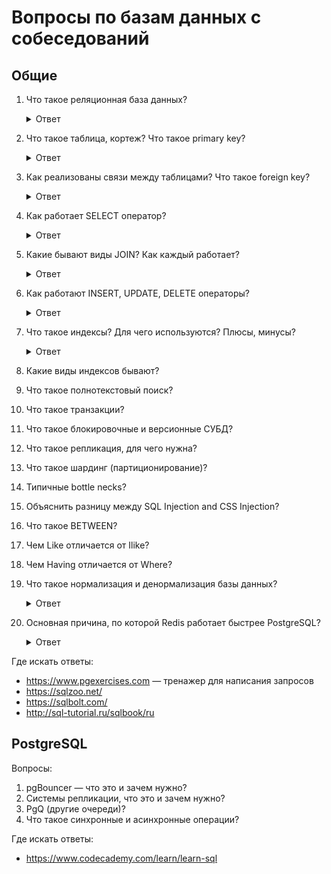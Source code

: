 # Вопросы по базам данных с собеседований

## Общие

1. Что такое реляционная база данных?

    <details>
      <summary>Ответ</summary>
      Реляционная база данных — это набор данных с предопределенными связями между ними. Эти данные организованны
      в виде набора таблиц, состоящих из столбцов и строк. В таблицах хранится информация об объектах, представленных
      в базе данных. В каждом столбце таблицы хранится определенный тип данных, в каждой ячейке — значение атрибута.
      Каждая строка таблицы представляет собой набор связанных значений, относящихся к одному объекту или сущности.
    </details>

1. Что такое таблица, кортеж? Что такое primary key?

    <details>
      <summary>Ответ</summary>
      Таблица — это набор элементов данных (значений), использующий модель вертикальных столбцов
      (имеющих уникальное имя) и горизонтальных строк. Таблица содержит определенное число столбцов, но может иметь
      любое количество строк.
      Каждая строка однозначно определяется одним или несколькими уникальными значениями,
      которые принимают её ячейки из определенного подмножества столбцов. Подмножество столбцов,
      которое уникально идентифицирует строку, называется первичным ключом(primary key).
      
      - Primary key не позволяет создавать одинаковых записей (строк) в таблице;
      - PK обеспечивают логическую связь между таблицами одной базы данных.
      
      По соглашению Rails предполагает, что для первичного ключа используется столбец _id_ в таблице,
      который автоматически создается для каждой вашей записи.
      
      **Кортеж** - это набор именованных значений заданного типа.
      
      ![Наглядный пример](http://citforum.ru/pictures/it/osbd/img00005.gif)
    </details>

1. Как реализованы связи между таблицами? Что такое foreign key?

    <details>
      <summary>Ответ</summary>
      Между двумя или более таблицами базы данных могут существовать отношения подчиненности. Отношения подчиненности
      определяют, что для каждой записи главной таблицы может существовать одна или несколько записей в подчиненной таблице.
      
      Существует три разновидности связей между таблицами базы данных:
      
      * «один-ко-многим»,
      
      * «один-к-одному»,
      
      * «многие-ко-многим».
      
      Внешний ключ **Foreign key**, кратко FK. Обеспечивает однозначную логическую связь, между таблицами одной БД.
      Для обеспечения ссылочной целостности в дочерней таблице создается внешний ключ. Во внешний ключ входят
      поля связи дочерней таблицы. Для связей типа "один-ко-многим" внешний ключ по составу полей должен совпадать
      с первичным ключом родительской таблицы.
      
      Например, есть две таблицы А и В. В таблице А (обувь), есть первичный ключ: размер,
      в таблице В (цвет) должна быть колонка с названием размер. В этой таблице «размер»
      это и будет внешний ключ для логической связи таблиц В и А.
      
      По соглашению Rails предполагает, что столбец, используемый для хранения внешнего ключа в этой модели, имеет имя модели с добавленным суффиксом _id_
    </details>

1. Как работает SELECT оператор?

    <details>
      <summary>Ответ</summary>
      SELECT - оператор запроса, возвращающий набор данных (выборку) из базы данных.
      
      Оператор SELECT состоит из нескольких предложений (разделов):
      
      Сам **SELECT** определяет список возвращаемых столбцов (как существующих, так и вычисляемых), их имена,
      ограничения на уникальность строк в возвращаемом наборе, ограничения на количество строк в возвращаемом наборе;
      
      **FROM** задаёт табличное выражение, которое определяет базовый набор данных для применения операций, определяемых
      в других предложениях оператора;
      
      **WHERE** задает ограничение на строки табличного выражения из предложения FROM;
      
      **GROUP BY** объединяет ряды, имеющие одинаковое свойство с применением агрегатных функций
      
      **HAVING** выбирает среди групп, определенных параметром GROUP BY
      
      **ORDER BY** задает критерии сортировки строк; отсортированные строки передаются в точку вызова.
      
      Синтаксис оператора SELECT:
      
      ```sql
      SELECT <column_list> 
      FROM <table_name> 
      [WHERE <условие>] 
      [GROUP BY <условие>] 
      [HAVING <условие>] 
      [ORDER BY <условие>] 
      ```
    </details>

1. Какие бывают виды JOIN? Как каждый работает?

    <details>
      <summary>Ответ</summary>
      INNER JOIN - оператор внутреннего соединения, соединяет две таблицы. Выбираются только совпадающие данные из
      объединяемых таблиц. 
      
      OUTER JOIN - существует два типа внешнего объединения: LEFT OUTER JOIN и RIGHT OUTER JOIN. 
      Работают они одинаково, разница заключается в том что LEFT - указывает что "внешней" таблицей будет находящаяся
      слева, а RIGHT - справа. Выбираются все данные из внешней таблицы + совпадения из второй таблицы.
      
      Cross/Full Join - FULL JOIN возвращает объединение объединений LEFT и RIGHT таблиц, комбинируя результат двух запросов.
      CROSS JOIN возвращает перекрестное объединение двух таблиц. Результатом будет выборка всех записей первой таблицы
      объединенная с каждой строкой второй таблицы. Важным моментом является то, что для кросса не нужно указывать
      условие объединения.
      
      ![Наглядный пример](https://zametkinapolyah.ru/wp-content/uploads/2016/07/type-join.png)
    </details>

1. Как работают INSERT, UPDATE, DELETE операторы?

    <details>
      <summary>Ответ</summary>
      INSERT — оператор, который позволяет добавить строки в таблицу, заполняя их значениями.
      Значения можно вставлять перечислением с помощью слова values и перечислив их в круглых скобках через запятую или
      оператором SELECT.
      
      Синтаксис:

      ```sql
      INSERT INTO table_name (column1, column2, column3, ...)
      VALUES (value1, value2, value3, ...);
      ```
      
      UPDATE — оператор, позволяющий обновить значения в заданных столбцах таблицы.
      
      Синтаксис:

      ```sql
      UPDATE table_name
      SET column1 = value1, column2 = value2, ...
      WHERE condition;
      ```
      
      DELETE — операция удаления записей из таблицы. Критерий отбора записей для удаления определяется выражением WHERE.
      В случае, если критерий отбора не определён, выполняется удаление всех записей.
      
      Синтаксис:

      ```sql
      DELETE FROM table_name WHERE condition;
      ```

    </details>

1. Что такое индексы? Для чего используются? Плюсы, минусы?

    <details>
      <summary>Ответ</summary>
      Индекс — объект базы данных, создаваемый с целью повышения производительности поиска данных. Таблицы в базе
      данных могут иметь большое количество строк, которые хранятся в произвольном порядке, и их поиск по заданному
      критерию путём последовательного просмотра таблицы строка за строкой может занимать много времени.
      Индекс формируется из значений одного или нескольких столбцов таблицы и указателей на соответствующие строки
      таблицы и, таким образом, позволяет искать строки, удовлетворяющие критерию поиска.
      
      Ускорение работы с использованием индексов достигается в первую очередь за счёт того, что индекс имеет структуру,
      оптимизированную под поиск.
      
      Для оптимальной производительности запросов индексы обычно создаются на тех столбцах таблицы,
      которые часто используются в запросах.  Однако увеличение числа индексов замедляет операции добавления,
      обновления, удаления строк таблицы, поскольку при этом приходится обновлять сами индексы. Кроме того, индексы
      занимают дополнительный объем памяти.
    </details>

1. Какие виды индексов бывают?
1. Что такое полнотекстовый поиск?
1. Что такое транзакции?
1. Что такое блокировочные и версионные СУБД?
1. Что такое репликация, для чего нужна?
1. Что такое шардинг (партиционирование)?
1. Типичные bottle necks?
1. Объяснить разницу между SQL Injection and CSS Injection?
1. Что такое BETWEEN?
1. Чем Like отличается от Ilike?
1. Чем Having отличается от Where?

1. Что такое нормализация и денормализация базы данных?

    <details>
      <summary>Ответ</summary>
      Нормализация — процесс преобразования отношений базы данных к виду, отвечающему нормальным формам.

      Нормальные формы — это рекомендации по проектированию баз данных.

      Для нормализации необходимо упорядочить данные в группы и найти логические связи между этими группами данных.

      Денормализация — намеренное приведение структуры базы данных в состояние, не соответствующее критериям нормализации, обычно проводимое с целью ускорения операций чтения из базы за счет добавления избыточных данных.

      https://oracle-patches.com/db/3632-нормализация-и-денормализация-базы-данных-нормальные-формы
    </details>

1. Основная причина, по которой Redis работает быстрее PostgreSQL?

    <details>
      <summary>Ответ</summary>
      Причина в месте хранения данных. В Redis данные хранятся в оперативной памяти, в PostgreSQL на жёстком диске.

      https://ru.wikipedia.org/wiki/Redis
    </details>

Где искать ответы:

* https://www.pgexercises.com — тренажер для написания запросов
* https://sqlzoo.net/
* https://sqlbolt.com/
* http://sql-tutorial.ru/sqlbook/ru

## PostgreSQL

Вопросы:

1. pgBouncer — что это и зачем нужно?
1. Системы репликации, что это и зачем нужно?
1. PgQ (другие очереди)?
1. Что такое синхронные и асинхронные операции?

Где искать ответы:

* https://www.codecademy.com/learn/learn-sql
